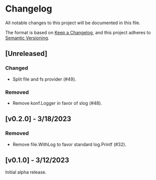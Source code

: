 # Changelog

All notable changes to this project will be documented in this file.

The format is based on [Keep a Changelog](https://keepachangelog.com/en/1.0.0/), and this project adheres
to [Semantic Versioning](https://semver.org/spec/v2.0.0.html).

## [Unreleased]

### Changed

- Split file and fs provider (#49).

### Removed

- Remove konf.Logger in favor of slog (#48).

## [v0.2.0] - 3/18/2023

### Removed

- Remove file.WithLog to favor standard log.Printf (#32).

## [v0.1.0] - 3/12/2023

Initial alpha release.
